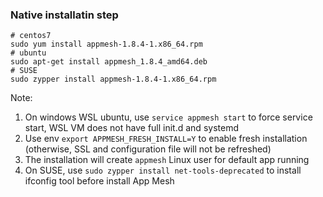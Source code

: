 ### Native installatin step

```text
# centos7
sudo yum install appmesh-1.8.4-1.x86_64.rpm
# ubuntu
sudo apt-get install appmesh_1.8.4_amd64.deb
# SUSE
sudo zypper install appmesh-1.8.4-1.x86_64.rpm
```
Note:
1. On windows WSL ubuntu, use `service appmesh start` to force service start, WSL VM does not have full init.d and systemd
2. Use env `export APPMESH_FRESH_INSTALL=Y` to enable fresh installation (otherwise, SSL and configuration file will not be refreshed)
3. The installation will create `appmesh` Linux user for default app running
4. On SUSE, use `sudo zypper install net-tools-deprecated` to install ifconfig tool before install App Mesh
